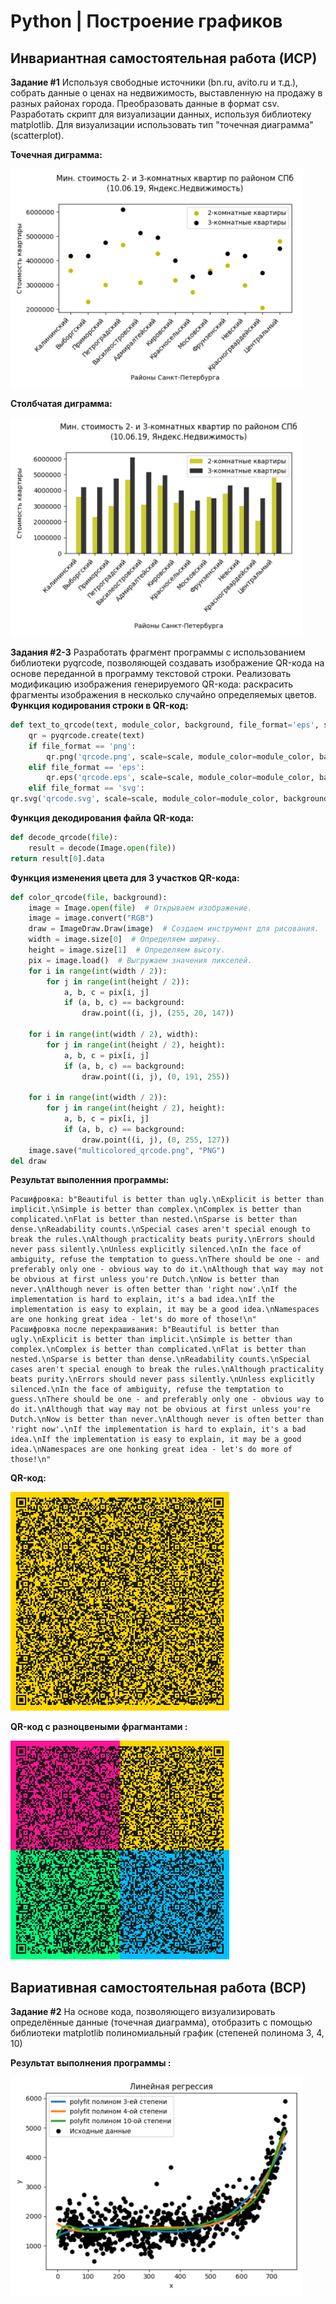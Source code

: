 # Python | Построение графиков
## Инвариантная самостоятельная работа (ИСР)

**Задание #1** 
Используя свободные источники (bn.ru, avito.ru и т.д.), собрать данные о
ценах на недвижимость, выставленную на продажу в разных районах города.
Преобразовать данные в формат csv. Разработать скрипт для визуализации
данных, используя библиотеку matplotlib. Для визуализации использовать
тип "точечная диаграмма" (scatterplot).

**Точечная диграмма:**

<img src = "https://github.com/python-advance/sem6-t4-Yalkinzsun/blob/master/%D0%98%D0%BD%D0%B2%D0%B0%D1%80%D0%B8%D0%B0%D0%BD%D1%82%D0%BD%D0%B0%D1%8F%20%D1%81%D0%B0%D0%BC%D0%BE%D1%81%D1%82%D0%BE%D1%8F%D1%82%D0%B5%D0%BB%D1%8C%D0%BD%D0%B0%D1%8F%20%D1%80%D0%B0%D0%B1%D0%BE%D1%82%D0%B0/%D0%97%D0%B0%D0%B4%D0%B0%D0%BD%D0%B8%D0%B5%201/plot_v1.png" height = "350" />

**Столбчатая диграмма:**

<img src = "https://github.com/python-advance/sem6-t4-Yalkinzsun/blob/master/%D0%98%D0%BD%D0%B2%D0%B0%D1%80%D0%B8%D0%B0%D0%BD%D1%82%D0%BD%D0%B0%D1%8F%20%D1%81%D0%B0%D0%BC%D0%BE%D1%81%D1%82%D0%BE%D1%8F%D1%82%D0%B5%D0%BB%D1%8C%D0%BD%D0%B0%D1%8F%20%D1%80%D0%B0%D0%B1%D0%BE%D1%82%D0%B0/%D0%97%D0%B0%D0%B4%D0%B0%D0%BD%D0%B8%D0%B5%201/plot_v2.png" height = "350" />

**Задания #2-3** 
Разработать фрагмент программы с использованием библиотеки pyqrcode, позволяющей создавать изображение QR-кода на основе переданной в программу текстовой строки.
Реализовать модификацию изображения генерируемого QR-кода: раскрасить фрагменты изображения в несколько случайно определяемых цветов.
**Функция кодирования строки в QR-код:** 
```Python
def text_to_qrcode(text, module_color, background, file_format='eps', scale=6):
    qr = pyqrcode.create(text)
    if file_format == 'png':
        qr.png('qrcode.png', scale=scale, module_color=module_color, background=background)
    elif file_format == 'eps':
        qr.eps('qrcode.eps', scale=scale, module_color=module_color, background=background)
    elif file_format == 'svg':
qr.svg('qrcode.svg', scale=scale, module_color=module_color, background=background)
```
**Функция декодирования файла QR-кода:**
```Python
def decode_qrcode(file):
    result = decode(Image.open(file))
return result[0].data
```
**Функция изменения цвета для 3 участков QR-кода:** 
```Python
def color_qrcode(file, background):
    image = Image.open(file)  # Открываем изображение.
    image = image.convert("RGB")
    draw = ImageDraw.Draw(image)  # Создаем инструмент для рисования.
    width = image.size[0]  # Определяем ширину.
    height = image.size[1]  # Определяем высоту.
    pix = image.load()  # Выгружаем значения пикселей.
    for i in range(int(width / 2)):
        for j in range(int(height / 2)):
            a, b, c = pix[i, j]
            if (a, b, c) == background:
                draw.point((i, j), (255, 20, 147))

    for i in range(int(width / 2), width):
        for j in range(int(height / 2), height):
            a, b, c = pix[i, j]
            if (a, b, c) == background:
                draw.point((i, j), (0, 191, 255))

    for i in range(int(width / 2)):
        for j in range(int(height / 2), height):
            a, b, c = pix[i, j]
            if (a, b, c) == background:
                draw.point((i, j), (0, 255, 127))
    image.save("multicolored_qrcode.png", "PNG")
del draw
```
**Результат выполенния программы:**
```
Расшифровка: b"Beautiful is better than ugly.\nExplicit is better than implicit.\nSimple is better than complex.\nComplex is better than complicated.\nFlat is better than nested.\nSparse is better than dense.\nReadability counts.\nSpecial cases aren't special enough to break the rules.\nAlthough practicality beats purity.\nErrors should never pass silently.\nUnless explicitly silenced.\nIn the face of ambiguity, refuse the temptation to guess.\nThere should be one - and preferably only one - obvious way to do it.\nAlthough that way may not be obvious at first unless you're Dutch.\nNow is better than never.\nAlthough never is often better than 'right now'.\nIf the implementation is hard to explain, it's a bad idea.\nIf the implementation is easy to explain, it may be a good idea.\nNamespaces are one honking great idea - let's do more of those!\n"
Расшифровка после перекрашивания: b"Beautiful is better than ugly.\nExplicit is better than implicit.\nSimple is better than complex.\nComplex is better than complicated.\nFlat is better than nested.\nSparse is better than dense.\nReadability counts.\nSpecial cases aren't special enough to break the rules.\nAlthough practicality beats purity.\nErrors should never pass silently.\nUnless explicitly silenced.\nIn the face of ambiguity, refuse the temptation to guess.\nThere should be one - and preferably only one - obvious way to do it.\nAlthough that way may not be obvious at first unless you're Dutch.\nNow is better than never.\nAlthough never is often better than 'right now'.\nIf the implementation is hard to explain, it's a bad idea.\nIf the implementation is easy to explain, it may be a good idea.\nNamespaces are one honking great idea - let's do more of those!\n"
```
**QR-код:**

<img src = "https://github.com/python-advance/sem6-t4-Yalkinzsun/blob/master/%D0%98%D0%BD%D0%B2%D0%B0%D1%80%D0%B8%D0%B0%D0%BD%D1%82%D0%BD%D0%B0%D1%8F%20%D1%81%D0%B0%D0%BC%D0%BE%D1%81%D1%82%D0%BE%D1%8F%D1%82%D0%B5%D0%BB%D1%8C%D0%BD%D0%B0%D1%8F%20%D1%80%D0%B0%D0%B1%D0%BE%D1%82%D0%B0/%D0%97%D0%B0%D0%B4%D0%B0%D0%BD%D0%B8%D1%8F%202-3/qrcode.png" height = "350" />

**QR-код с разноцвеными фрагмантами :**

<img src = "https://github.com/python-advance/sem6-t4-Yalkinzsun/blob/master/%D0%98%D0%BD%D0%B2%D0%B0%D1%80%D0%B8%D0%B0%D0%BD%D1%82%D0%BD%D0%B0%D1%8F%20%D1%81%D0%B0%D0%BC%D0%BE%D1%81%D1%82%D0%BE%D1%8F%D1%82%D0%B5%D0%BB%D1%8C%D0%BD%D0%B0%D1%8F%20%D1%80%D0%B0%D0%B1%D0%BE%D1%82%D0%B0/%D0%97%D0%B0%D0%B4%D0%B0%D0%BD%D0%B8%D1%8F%202-3/multicolored_qrcode.png" height = "350" />

## Вариативная самостоятельная работа (ВСР)
**Задание #2** 
На основе кода, позволяющего визуализировать определённые данные  (точечная диаграмма), отобразить с помощью библиотеки matplotlib полиномиальный график (степеней полинома 3, 4, 10) 

**Результат выполнения программы :**

<img src = "https://github.com/python-advance/sem6-t4-Yalkinzsun/blob/master/%D0%92%D0%B0%D1%80%D0%B8%D0%B0%D1%82%D0%B8%D0%B2%D0%BD%D0%B0%D1%8F%20%D1%81%D0%B0%D0%BC%D0%BE%D1%81%D1%82%D0%BE%D1%8F%D1%82%D0%B5%D0%BB%D1%8C%D0%BD%D0%B0%D1%8F%20%D1%80%D0%B0%D0%B1%D0%BE%D1%82%D0%B0/plot.png" height = "350" />

